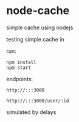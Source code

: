 # node-cache 

simple cache using nodejs

testing simple cache in

run:

```
npm install
npm start
```

endpoints:

```
http://:::3000

http://:::3000/user/:id
```

simulated by delays
